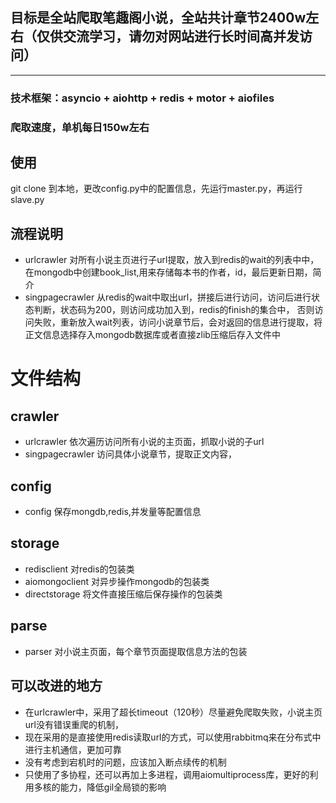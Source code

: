 ## 目标是全站爬取笔趣阁小说，全站共计章节2400w左右（仅供交流学习，请勿对网站进行长时间高并发访问）
---
### 技术框架：asyncio + aiohttp + redis + motor + aiofiles
### 爬取速度，单机每日150w左右

## 使用
git clone 到本地，更改config.py中的配置信息，先运行master.py，再运行slave.py


## 流程说明
+ urlcrawler 对所有小说主页进行子url提取，放入到redis的wait的列表中中，在mongodb中创建book_list,用来存储每本书的作者，id，最后更新日期，简介
+ singpagecrawler 从redis的wait中取出url，拼接后进行访问，访问后进行状态判断，状态码为200，则访问成功加入到，redis的finish的集合中，
否则访问失败，重新放入wait列表，访问小说章节后，会对返回的信息进行提取，将正文信息选择存入mongodb数据库或者直接zlib压缩后存入文件中


# 文件结构
## crawler
+ urlcrawler 依次遍历访问所有小说的主页面，抓取小说的子url
+ singpagecrawler 访问具体小说章节，提取正文内容，

## config
+ config 保存mongdb,redis,并发量等配置信息

## storage
+ redisclient 对redis的包装类
+ aiomongoclient 对异步操作mongodb的包装类
+ directstorage 将文件直接压缩后保存操作的包装类

## parse
+ parser 对小说主页面，每个章节页面提取信息方法的包装


## 可以改进的地方
+ 在urlcrawler中，采用了超长timeout（120秒）尽量避免爬取失败，小说主页url没有错误重爬的机制，
+ 现在采用的是直接使用redis读取url的方式，可以使用rabbitmq来在分布式中进行主机通信，更加可靠
+ 没有考虑到宕机时的问题，应该加入断点续传的机制
+ 只使用了多协程，还可以再加上多进程，调用aiomultiprocess库，更好的利用多核的能力，降低gil全局锁的影响


